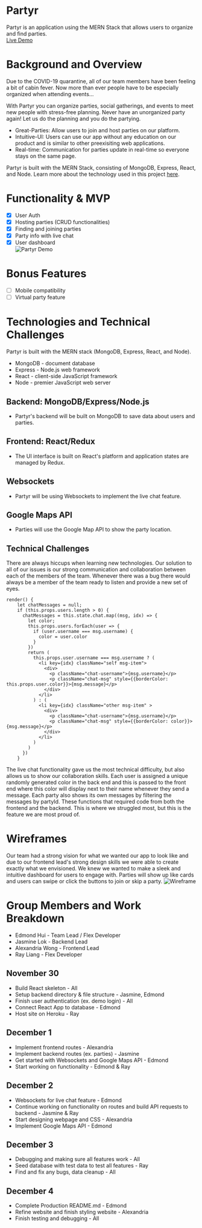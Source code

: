 # Partyr
Partyr is an application using the MERN Stack that allows users to organize and find parties.  
[Live Demo](https://partyr-app.herokuapp.com/#/)

# Background and Overview  
Due to the COVID-19 quarantine, all of our team members have been feeling a bit of cabin fever. Now more than ever people have to be especially organized when attending events...  

With Partyr you can organize parties, social gatherings, and events to meet new people with stress-free planning. Never have an unorganized party again! Let us do the planning and you do the partying.

* Great-Parties: Allow users to join and host parties on our platform.
* Intuitive-UI: Users can use our app without any education on our product and is similar to other preexisiting web applications.
* Real-time: Communication for parties update in real-time so everyone stays on the same page. 

Partyr is built with the MERN Stack, consisting of MongoDB, Express, React, and Node. Learn more about the technology used in this project [here](https://github.com/edmondthui/partyr/wiki/Technologies-and-Technical-Challenges).

# Functionality & MVP
- [x] User Auth
- [x] Hosting parties (CRUD functionalities)
- [x] Finding and joining parties
- [x] Party info with live chat
- [x] User dashboard  
![Partyr Demo](https://i.imgur.com/QLGiL8s.gif)

# Bonus Features
- [ ] Mobile compatibility 
- [ ] Virtual party feature

# Technologies and Technical Challenges
Partyr is built with the MERN stack (MongoDB, Express, React, and Node).

* MongoDB - document database
* Express - Node.js web framework
* React - client-side JavaScript framework
* Node - premier JavaScript web server

## Backend: MongoDB/Express/Node.js
* Partyr's backend will be built on MongoDB to save data about users and parties.

## Frontend: React/Redux
* The UI interface is built on React's platform and application states are managed by Redux.

## Websockets
* Partyr will be using Websockets to implement the live chat feature. 

## Google Maps API
* Parties will use the Google Map API to show the party location.

## Technical Challenges
There are always hiccups when learning new technologies. Our solution to all of our issues is our strong communication and collaboration between each of the members of the team. Whenever there was a bug there would always be a member of the team ready to listen and provide a new set of eyes.  

```
render() {
    let chatMessages = null;
    if (this.props.users.length > 0) {
      chatMessages = this.state.chat.map((msg, idx) => {
        let color;
        this.props.users.forEach(user => {
          if (user.username === msg.username) {
            color = user.color
          }
        })
        return (
          this.props.user.username === msg.username ? (
            <li key={idx} className="self msg-item">
              <div>
                <p className="chat-username">{msg.username}</p>
                <p className="chat-msg" style={{borderColor: this.props.user.color}}>{msg.message}</p>
              </div>
            </li>
          ) : (
            <li key={idx} className="other msg-item" >
              <div>
                <p className="chat-username">{msg.username}</p>
                <p className="chat-msg" style={{borderColor: color}}>{msg.message}</p>
              </div>
            </li>
          )
        )
      })
    }
```


The live chat functionality gave us the most technical difficulty, but also allows us to show our collaboration skills. Each user is assigned a unique randomly generated color in the back end and this is passed to the front end where this color will display next to their name whenever they send a message. Each party also shows its own messages by filtering the messages by partyId. These functions that required code from both the frontend and the backend. This is where we struggled most, but this is the feature we are most proud of.

# Wireframes
Our team had a strong vision for what we wanted our app to look like and due to our frontend lead's strong design skills we were able to create exactly what we envisioned. We knew we wanted to make a sleek and intuitive dashboard for users to engage with. Parties will show up like cards and users can swipe or click the buttons to join or skip a party.
![Wireframe](https://i.imgur.com/PCmKYf1.png)

# Group Members and Work Breakdown
* Edmond Hui - Team Lead / Flex Developer
* Jasmine Lok - Backend Lead
* Alexandria Wong - Frontend Lead
* Ray Liang - Flex Developer

## November 30 
* Build React skeleton - All
* Setup backend directory & file structure - Jasmine, Edmond 
* Finish user authentication (ex. demo login) - All
* Connect React App to database - Edmond
* Host site on Heroku - Ray

## December 1 
* Implement frontend routes - Alexandria
* Implement backend routes (ex. parties) - Jasmine 
* Get started with Websockets and Google Maps API - Edmond
* Start working on functionality - Edmond & Ray

## December 2
* Websockets for live chat feature - Edmond
* Continue working on functionality on routes and build API requests to backend - Jasmine & Ray
* Start designing webpage and CSS - Alexandria
* Implement Google Maps API - Edmond

## December 3
* Debugging and making sure all features work - All
* Seed database with test data to test all features - Ray
* Find and fix any bugs, data cleanup - All

## December 4
* Complete Production README.md - Edmond
* Refine website and finish styling website - Alexandria
* Finish testing and debugging - All
